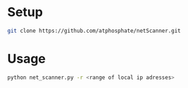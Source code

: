 # Setup
```bash
git clone https://github.com/atphosphate/netScanner.git
```
# Usage
```bash
python net_scanner.py -r <range of local ip adresses>
